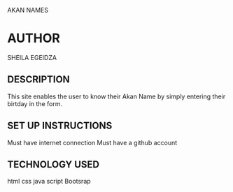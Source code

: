 AKAN NAMES

# AUTHOR
SHEILA EGEIDZA

## DESCRIPTION
This site enables the user to know their Akan Name by simply entering their
birtday in the form.

## SET UP INSTRUCTIONS
Must have internet connection
Must have a github account

## TECHNOLOGY USED
html
css
java script
Bootsrap

 